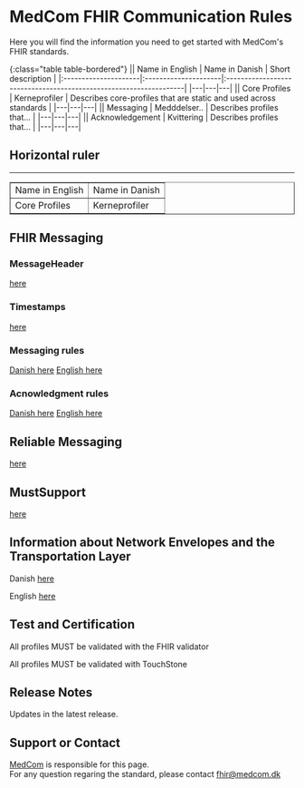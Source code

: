 # MedCom FHIR Communication Rules

Here you will find the information you need to get started with MedCom's FHIR standards.

{:class="table table-bordered"}
|\| Name in English      | Name in Danish       | Short description                                                 |
|:---------------------|:---------------------|:------------------------------------------------------------------|
|---|---|---|
|\| Core Profiles        | Kerneprofiler        | Describes core-profiles that are static and used across standards |
|---|---|---|
|\| Messaging            | Medddelser..         | Describes profiles that...                                        |
|---|---|---|
|\| Acknowledgement      | Kvittering           | Describes profiles that...                                        |
|---|---|---|

## Horizontal ruler

---

<table border=1>
    <tr border=1>
        <td>Name in English</td>
        <td>Name in Danish</td>
    </tr>
    <tr border=1>
        <td>Core Profiles</td>
        <td>Kerneprofiler</td>
    </tr>
</table>

## FHIR Messaging

### MessageHeader

[here](/assets/documents/MessageHeader_Identifiers.md)

### Timestamps

[here](/assets/documents/MessageHeader_Timestamps.md)

### Messaging rules

[Danish here](/assets/documents/Rules_Messaging-DA.md)
[English here](/assets/documents/Rules_Messaging-EN.md)

### Acnowledgment rules

[Danish here](/assets/documents/Rules_Acknowledgment-DA.md)
[English here](/assets/documents/Rules_Acknowledgment-EN.md)

## Reliable Messaging

[here](/assets/documents/Reliable_Messaging.md)

## MustSupport

[here](/assets/documents/MustSupport.md)

## Information about Network Envelopes and the Transportation Layer

Danish [here](/assets/documents/MedComs_FHIR-meddelelser_og_forsendelseskuvert.md)

English [here](/assets/documents/MedComFHIRMessagesAndNetworkEnvelopes.md)

## Test and Certification

All profiles MUST be validated with the FHIR validator

All profiles MUST be validated with TouchStone

## Release Notes

Updates in the latest release.

## Support or Contact

[MedCom](https://www.medcom.dk/) is responsible for this page.  
For any question regaring the standard, please contact <fhir@medcom.dk>

